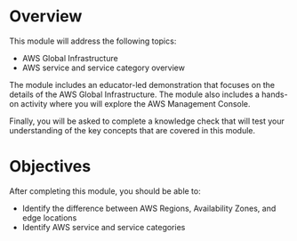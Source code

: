 # Overview
This module will address the following topics:
- AWS Global Infrastructure
- AWS service and service category overview

The module includes an educator-led demonstration that focuses on the details of the AWS Global Infrastructure. The module also includes a hands-on activity where you will explore the AWS Management Console.

Finally, you will be asked to complete a knowledge check that will test your understanding of the 
key concepts that are covered in this module.

# Objectives
After completing this module, you should be able to:
- Identify the difference between AWS Regions, Availability Zones, and edge locations
- Identify AWS service and service categories
